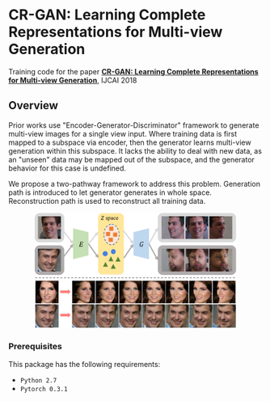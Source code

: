 # CR-GAN: Learning Complete Representations for Multi-view Generation

Training code for the paper 
**[CR-GAN: Learning Complete Representations for Multi-view Generation](https://arxiv.org/abs/1806.11191.pdf)**, IJCAI 2018

## Overview
Prior works use "Encoder-Generator-Discriminator" framework to generate multi-view images for a single view input. Where training data is first mapped to a subspace via encoder, then the generator learns multi-view generation within this subspace. It lacks the ability to deal with new data, as an "unseen" data may be mapped out of the subspace, and the generator behavior for this case is undefined.

We propose a two-pathway framework to address this problem. Generation path is introduced to let generator generates in whole space. Reconstruction path is used to reconstruct all training data.
<p align="center"><img src="intro.png" alt="Two pathway framework" width="400"></p>

### Prerequisites

This package has the following requirements:

* `Python 2.7`
* `Pytorch 0.3.1`

